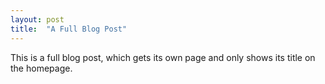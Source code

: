 ```yaml
---
layout: post
title:  "A Full Blog Post"
---
```

This is a full blog post, which gets its own page and only shows its title on the homepage.
